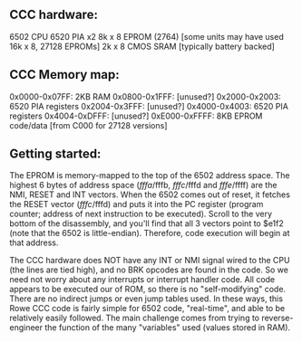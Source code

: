 CCC hardware:
-------------
6502 CPU
6520 PIA x2
8k x 8 EPROM (2764) [some units may have used 16k x 8, 27128 EPROMs]
2k x 8 CMOS SRAM [typically battery backed]

CCC Memory map:
---------------
0x0000-0x07FF: 2KB RAM
0x0800-0x1FFF: [unused?]
0x2000-0x2003: 6520 PIA registers
0x2004-0x3FFF: [unused?]
0x4000-0x4003: 6520 PIA registers
0x4004-0xDFFF: [unused?]
0xE000-0xFFFF: 8KB EPROM code/data [from C000 for 27128 versions]

Getting started:
----------------
The EPROM is memory-mapped to the top of the 6502 address space.  The highest 6 bytes of address space ($fffa/$fffb, $fffc/$fffd and $fffe/$ffff) are the NMI, RESET and INT vectors.  When the 6502 comes out of reset, it fetches the RESET vector ($fffc/$fffd) and puts it into the PC register (program counter; address of next instruction to be executed).  Scroll to the very bottom of the disassembly, and you'll find that all 3 vectors point to $e1f2 (note that the 6502 is little-endian).  Therefore, code execution will begin at that address.

The CCC hardware does NOT have any INT or NMI signal wired to the CPU (the lines are tied high), and no BRK opcodes are found in the code.  So we need not worry about any interrupts or interrupt handler code.  All code appears to be executed our of ROM, so there is no "self-modifying" code.  There are no indirect jumps or even jump tables used.  In these ways, this Rowe CCC code is fairly simple for 6502 code, "real-time", and able to be relatively easily followed.  The main challenge comes from trying to reverse-engineer the function of the many "variables" used (values stored in RAM).
